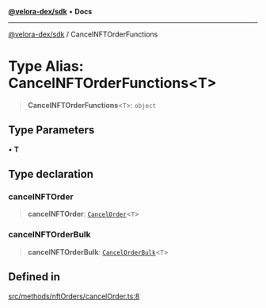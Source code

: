 [**@velora-dex/sdk**](../README.md) • **Docs**

***

[@velora-dex/sdk](../globals.md) / CancelNFTOrderFunctions

# Type Alias: CancelNFTOrderFunctions\<T\>

> **CancelNFTOrderFunctions**\<`T`\>: `object`

## Type Parameters

• **T**

## Type declaration

### cancelNFTOrder

> **cancelNFTOrder**: [`CancelOrder`](../-internal-/type-aliases/CancelOrder.md)\<`T`\>

### cancelNFTOrderBulk

> **cancelNFTOrderBulk**: [`CancelOrderBulk`](../-internal-/type-aliases/CancelOrderBulk.md)\<`T`\>

## Defined in

[src/methods/nftOrders/cancelOrder.ts:8](https://github.com/VeloraDEX/sdk/blob/master/src/methods/nftOrders/cancelOrder.ts#L8)
